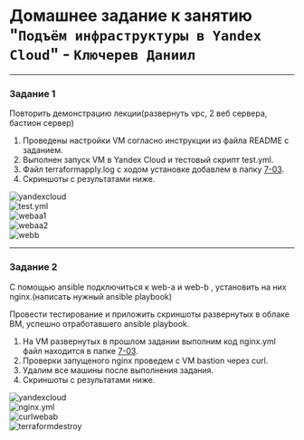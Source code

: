 # Домашнее задание к занятию "`Подъём инфраструктуры в Yandex Cloud`" - `Ключерев Даниил`
---

### Задание 1 

Повторить демонстрацию лекции(развернуть vpc, 2 веб сервера, бастион сервер)

1. Проведены настройки VM согласно инструкции из файла README с заданием.
2. Выполнен запуск VM в Yandex Cloud и тестовый скрипт test.yml.
3. Файл terraformapply.log c ходом установке добавлем в папку [7-03](https://github.com/idanko92/net-hw-klycherev/tree/hw-7-03/7-03).
4. Скриншоты с результатами ниже.

![yandexcloud](https://github.com/idanko92/net-hw-klycherev/blob/hw-7-03/img/yandexcloud.jpg)  
![test.yml](https://github.com/idanko92/net-hw-klycherev/blob/hw-7-03/img/test.yml.jpg)  
![webaa1](https://github.com/idanko92/net-hw-klycherev/blob/hw-7-03/img/weba1.jpg)  
![webaa2](https://github.com/idanko92/net-hw-klycherev/blob/hw-7-03/img/weba2.jpg)  
![webb](https://github.com/idanko92/net-hw-klycherev/blob/hw-7-03/img/webb.jpg)  

---

### Задание 2 

С помощью ansible подключиться к web-a и web-b , установить на них nginx.(написать нужный ansible playbook)

Провести тестирование и приложить скриншоты развернутых в облаке ВМ, успешно отработавшего ansible playbook. 

1. На VM развернутых в прошлом задании выполним код nginx.yml файл находится в папке [7-03](https://github.com/idanko92/net-hw-klycherev/tree/hw-7-03/7-03).
2. Проверки запущеного nginx проведем с VM bastion через curl.
3. Удалим все машины после выполнения задания.
4. Скриншоты с результатами ниже.


![yandexcloud](https://github.com/idanko92/net-hw-klycherev/blob/hw-7-03/img/yandexcloud.jpg)  
![nginx.yml](https://github.com/idanko92/net-hw-klycherev/blob/hw-7-03/img/nginx.yml.jpg)  
![curlwebab](https://github.com/idanko92/net-hw-klycherev/blob/hw-7-03/img/curlwebab.jpg)  
![terraformdestroy](https://github.com/idanko92/net-hw-klycherev/blob/hw-7-03/img/terraformdestroy.jpg)  
